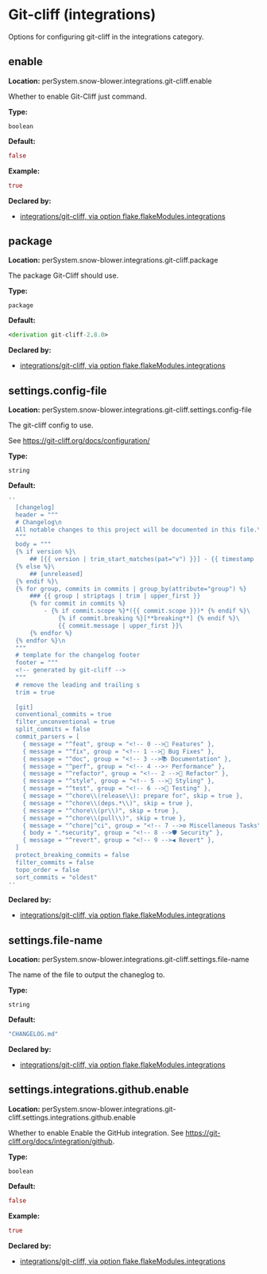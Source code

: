 # Git-cliff (integrations)

Options for configuring git-cliff in the integrations category.

## enable
**Location:** perSystem.snow-blower.integrations.git-cliff.enable

Whether to enable Git-Cliff just command.

**Type:**

`boolean`

**Default:**
```nix
false
```

**Example:**

```nix
true
```

**Declared by:**

- [integrations/git-cliff, via option flake.flakeModules.integrations](modules/integrations/git-cliff)


## package
**Location:** perSystem.snow-blower.integrations.git-cliff.package

The package Git-Cliff should use.

**Type:**

`package`

**Default:**
```nix
<derivation git-cliff-2.8.0>
```

**Declared by:**

- [integrations/git-cliff, via option flake.flakeModules.integrations](modules/integrations/git-cliff)


## settings.config-file
**Location:** perSystem.snow-blower.integrations.git-cliff.settings.config-file

The git-cliff config to use.

See https://git-cliff.org/docs/configuration/


**Type:**

`string`

**Default:**
```nix
''
  [changelog]
  header = """
  # Changelog\n
  All notable changes to this project will be documented in this file.\n
  """
  body = """
  {% if version %}\
      ## [{{ version | trim_start_matches(pat="v") }}] - {{ timestamp | date(format="%Y-%m-%d") }}
  {% else %}\
      ## [unreleased]
  {% endif %}\
  {% for group, commits in commits | group_by(attribute="group") %}
      ### {{ group | striptags | trim | upper_first }}
      {% for commit in commits %}
          - {% if commit.scope %}*({{ commit.scope }})* {% endif %}\
              {% if commit.breaking %}[**breaking**] {% endif %}\
              {{ commit.message | upper_first }}\
      {% endfor %}
  {% endfor %}\n
  """
  # template for the changelog footer
  footer = """
  <!-- generated by git-cliff -->
  """
  # remove the leading and trailing s
  trim = true
  
  [git]
  conventional_commits = true
  filter_unconventional = true
  split_commits = false
  commit_parsers = [
    { message = "^feat", group = "<!-- 0 -->🚀 Features" },
    { message = "^fix", group = "<!-- 1 -->🐛 Bug Fixes" },
    { message = "^doc", group = "<!-- 3 -->📚 Documentation" },
    { message = "^perf", group = "<!-- 4 -->⚡ Performance" },
    { message = "^refactor", group = "<!-- 2 -->🚜 Refactor" },
    { message = "^style", group = "<!-- 5 -->🎨 Styling" },
    { message = "^test", group = "<!-- 6 -->🧪 Testing" },
    { message = "^chore\\(release\\): prepare for", skip = true },
    { message = "^chore\\(deps.*\\)", skip = true },
    { message = "^chore\\(pr\\)", skip = true },
    { message = "^chore\\(pull\\)", skip = true },
    { message = "^chore|^ci", group = "<!-- 7 -->⚙️ Miscellaneous Tasks" },
    { body = ".*security", group = "<!-- 8 -->🛡️ Security" },
    { message = "^revert", group = "<!-- 9 -->◀️ Revert" },
  ]
  protect_breaking_commits = false
  filter_commits = false
  topo_order = false
  sort_commits = "oldest"
''
```

**Declared by:**

- [integrations/git-cliff, via option flake.flakeModules.integrations](modules/integrations/git-cliff)


## settings.file-name
**Location:** perSystem.snow-blower.integrations.git-cliff.settings.file-name

The name of the file to output the chaneglog to.

**Type:**

`string`

**Default:**
```nix
"CHANGELOG.md"
```

**Declared by:**

- [integrations/git-cliff, via option flake.flakeModules.integrations](modules/integrations/git-cliff)


## settings.integrations.github.enable
**Location:** perSystem.snow-blower.integrations.git-cliff.settings.integrations.github.enable

Whether to enable Enable the GitHub integration. See https://git-cliff.org/docs/integration/github.

**Type:**

`boolean`

**Default:**
```nix
false
```

**Example:**

```nix
true
```

**Declared by:**

- [integrations/git-cliff, via option flake.flakeModules.integrations](modules/integrations/git-cliff)

